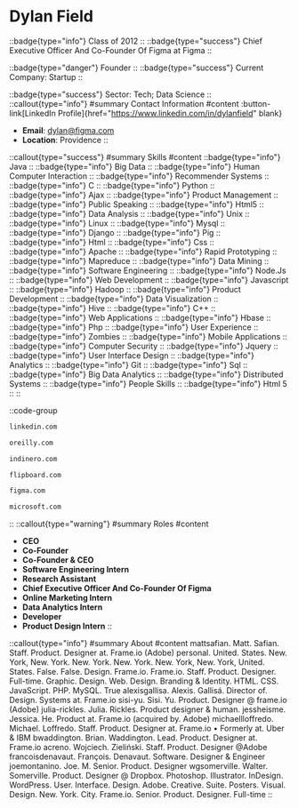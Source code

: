 # Dylan Field
::badge{type="info"}
Class of 2012
::
::badge{type="success"}
Chief Executive Officer And Co-Founder Of Figma at Figma
::

::badge{type="danger"}
Founder
::
::badge{type="success"}
Current Company: Startup
::

::badge{type="success"}
Sector: Tech; Data Science
::
::callout{type="info"}
#summary
Contact Information
#content
:button-link[LinkedIn Profile]{href="https://www.linkedin.com/in/dylanfield" blank}
- **Email**: dylan@figma.com
- **Location**: Providence
::

::callout{type="success"}
#summary
Skills
#content
::badge{type="info"}
Java
::
::badge{type="info"}
Big Data
::
::badge{type="info"}
Human Computer Interaction
::
::badge{type="info"}
Recommender Systems
::
::badge{type="info"}
C
::
::badge{type="info"}
Python
::
::badge{type="info"}
Ajax
::
::badge{type="info"}
Product Management
::
::badge{type="info"}
Public Speaking
::
::badge{type="info"}
Html5
::
::badge{type="info"}
Data Analysis
::
::badge{type="info"}
Unix
::
::badge{type="info"}
Linux
::
::badge{type="info"}
Mysql
::
::badge{type="info"}
Django
::
::badge{type="info"}
Pig
::
::badge{type="info"}
Html
::
::badge{type="info"}
Css
::
::badge{type="info"}
Apache
::
::badge{type="info"}
Rapid Prototyping
::
::badge{type="info"}
Mapreduce
::
::badge{type="info"}
Data Mining
::
::badge{type="info"}
Software Engineering
::
::badge{type="info"}
Node.Js
::
::badge{type="info"}
Web Development
::
::badge{type="info"}
Javascript
::
::badge{type="info"}
Hadoop
::
::badge{type="info"}
Product Development
::
::badge{type="info"}
Data Visualization
::
::badge{type="info"}
Hive
::
::badge{type="info"}
C++
::
::badge{type="info"}
Web Applications
::
::badge{type="info"}
Hbase
::
::badge{type="info"}
Php
::
::badge{type="info"}
User Experience
::
::badge{type="info"}
Zombies
::
::badge{type="info"}
Mobile Applications
::
::badge{type="info"}
Computer Security
::
::badge{type="info"}
Jquery
::
::badge{type="info"}
User Interface Design
::
::badge{type="info"}
Analytics
::
::badge{type="info"}
Git
::
::badge{type="info"}
Sql
::
::badge{type="info"}
Big Data Analytics
::
::badge{type="info"}
Distributed Systems
::
::badge{type="info"}
People Skills
::
::badge{type="info"}
Html 5
::
::

::code-group
```bash [LinkedIn]
linkedin.com
```
```bash [O'Reilly Media]
oreilly.com
```
```bash [inDinero]
indinero.com
```
```bash [Flipboard]
flipboard.com
```
```bash [Figma]
figma.com
```
```bash [Microsoft]
microsoft.com
```
::
::callout{type="warning"}
#summary
Roles
#content
- **CEO**
- **Co-Founder**
- **Co-Founder & CEO**
- **Software Engineering Intern**
- **Research Assistant**
- **Chief Executive Officer And Co-Founder Of Figma**
- **Online Marketing Intern**
- **Data Analytics Intern**
- **Developer**
- **Product Design Intern**
::

::callout{type="info"}
#summary
About
#content
mattsafian. Matt. Safian. Staff. Product. Designer at. Frame.io (Adobe) personal. United. States. New. York, New. York. New. York. New. York. New. York, New. York, United. States. False. False. Design. Frame.io. Frame.io. Staff. Product. Designer. Full-time. Graphic. Design. Web. Design. Branding & Identity. HTML. CSS. JavaScript. PHP. MySQL. True alexisgallisa. Alexis. Gallisá. Director of. Design. Systems at. Frame.io sisi-yu. Sisi. Yu. Product. Designer @ frame.io (Adobe) julia-rickles. Julia. Rickles. Product designer & human. jessheisme. Jessica. He. Product at. Frame.io (acquired by. Adobe) michaellloffredo. Michael. Loffredo. Staff. Product. Designer at. Frame.io • Formerly at. Uber & IBM bwaddington. Brian. Waddington. Lead. Product. Designer at. Frame.io acreno. Wojciech. Zieliński. Staff. Product. Designer @Adobe francoisdenavaut. François. Denavaut. Software. Designer & Engineer joemontanino. Joe. M. Senior. Product. Designer wgsomerville. Walter. Somerville. Product. Designer @ Dropbox. Photoshop. Illustrator. InDesign. WordPress. User. Interface. Design. Adobe. Creative. Suite. Posters. Visual. Design. New. York. City. Frame.io. Senior. Product. Designer. Full-time
::
